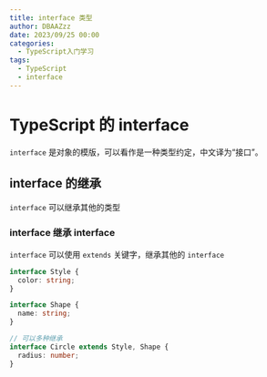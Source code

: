 ```yaml
---
title: interface 类型
author: DBAAZzz
date: 2023/09/25 00:00
categories:
  - TypeScript入门学习
tags:
  - TypeScript
  - interface
---
```


# TypeScript 的 interface

`interface` 是对象的模版，可以看作是一种类型约定，中文译为“接口”。

## interface 的继承

`interface` 可以继承其他的类型

### interface 继承 interface

`interface` 可以使用 `extends` 关键字，继承其他的 `interface`

```ts
interface Style {
  color: string;
}

interface Shape {
  name: string;
}

// 可以多种继承
interface Circle extends Style, Shape {
  radius: number;
}
```

